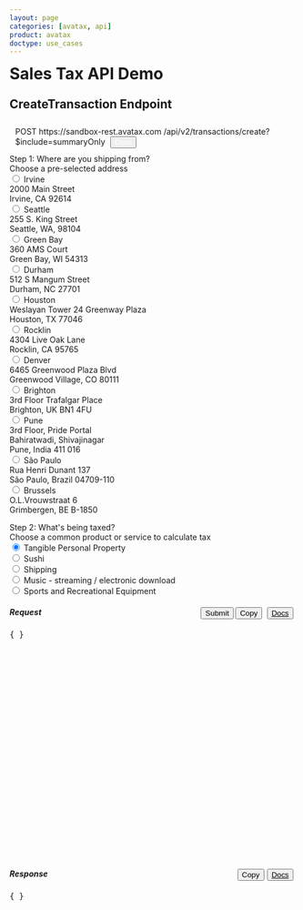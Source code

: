```yaml
---
layout: page
categories: [avatax, api]
product: avatax
doctype: use_cases
---
```



<script type='text/javascript'>
    var map;
    // function GetMap(lat, long) {
    //     if(lat == null || long == null) {
    //         lat = 33.6846603698176;
    //         long = -117.850629887389;
    //     }
    //     var location  = new Microsoft.Maps.Location(lat, long);
        
    //     map = new Microsoft.Maps.Map('#myMap', {center: location});
    //     var layer = new Microsoft.Maps.Layer("MyPushpinLayer1");
    //     layer.add(new Microsoft.Maps.Pushpin(location));
    //     map.layers.insert(layer);
    // }

    const infoboxTemplate = `
        <div class="demo-infobox">
            <h4>Getting Started</h4>
            <p>
                Calculating sales tax is time consuming and painful, but it doesn\'t have to be. Avalara\'s sales tax API automates the process for you! All you need to do to start making quick calculations is choose a product or service and where you\'re shipping from and to. Tinker with the options on the left, click "Submit" and watch the magic happen!
            </p>
        </div>
    `;

    function displayToolTip(center) {

        //Create an infobox that will render in the center of the map.
        const infobox = new Microsoft.Maps.Infobox(center, {
            htmlContent: infoboxTemplate,
        });

        //Assign the infobox to a map instance.
        infobox.setMap(map);
    }

    function GetMapWithLine(destLat, destLong, srcLat, srcLong) { 
        let center;

        
        if(destLat == null || destLong == null) { 
            // destLat = 33.6846603698176; 
            // destLong = -117.850629887389; 
            map = new Microsoft.Maps.Map('#myMap', {zoom: 0}); 
            center = map.getCenter();
            displayToolTip(center);
            return;
        }  
        
        

        //Single location layer (pushpin) 
        if(srcLat == null || srcLong == null) { 
            var location  = new Microsoft.Maps.Location(destLat, destLong);         
            map = new Microsoft.Maps.Map('#myMap', {center: location}); 
            var layer = new Microsoft.Maps.Layer("MyPushpinLayer1");
            layer.add(new Microsoft.Maps.Pushpin(location));
            map.layers.insert(layer);
            center = map.getCenter();
            displayToolTip(center);

            //Exit out since it is a single location.
            return; 
        }

        //Source and destination layer (polyline) 
        map = new Microsoft.Maps.Map('#myMap', {});
        center = map.getCenter();
        var coords = [center, new Microsoft.Maps.Location(center.latitude + 1, center.longitude + 1)];
        var line = new Microsoft.Maps.Polyline(coords, {strokeColor: 'orange', strokeThickness: 3});
        map.entities.push(line);
        displayToolTip(center);
    } 
</script>
<script type='text/javascript' src='https://www.bing.com/api/maps/mapcontrol?callback=GetMapWithLine&key=Ahgp_E6MHtyMYBJPCllMKTwJk7Indytl8hVm-Boe6mbyWbcyZvVBUePMDP5OLeiH' async defer></script>


<!-- page header -->
<div class="row">
    <div class="col-lg-3 col-md-12">
        <h1 style="margin-top:0;">Sales Tax API Demo</h1>
    </div>
    <div class="col-lg-9 col-md-12">
        <h2 id="demo-endpoint-header" style="display:inline-block;margin-top:0;padding-top:5px;">CreateTransaction Endpoint</h2>
        <div id="demo-endpoint-contents" style="margin: 10px;display:inline-block;">
            <div class="code-snippet-plaintext" style="display: inline;" id="console-method">
                POST
            </div>
            <div class="code-snippet-plaintext" style="display: inline;" id="console-server">
                https://sandbox-rest.avatax.com
            </div>
            <div class="code-snippet-plaintext" style="display: inline;" id="console-path">
                /api/v2/transactions/create?$include=summaryOnly
            </div>
            <button class="btn btn-primary" style="display:inline;margin-left:5px;">
                <a href="https://developer.avalara.com/api-reference/avatax/rest/v2/methods/Transactions/CreateTransaction/" style="color:white;text-decoration:none;" target="_blank">
                    <i class="glyphicon glyphicon-list-alt"></i> 
                    Docs
                </a>
            </button>
        </div>
    </div>
</div>

<!-- demo container -->
<div class="row">
    <!-- shortcuts container -->
    <div class="col-md-3">
        <div id="demo-shortcuts">
            <!-- destination address -->
            <div class="row">
                <div class="demo-label-container">
                    <span class="demo-shortcut-desc">Step 1: Where are you shipping from?</span>
                    <br>Choose a pre-selected address
                </div>
                <form id="dropdown-dest-addresses" onChange="fillWithSampleData();" class="demo-form">
                    <label class="demo-label-container">
                        <input name="address" type="radio" value="2000 Main Street,Irvine,CA,US,92614" lat="33.6846603698176" long="-117.850629887389"  class="demo-radio"/> 
                        <span class="demo-label"> Irvine</span>
                        <br>
                        <i class="glyphicon glyphicon-map-marker demo-city-marker"></i> 2000 Main Street
                        <br>
                        <span class="demo-city-zip">Irvine, CA 92614</span>
                    </label>
                    <br>
                    <label class="demo-label-container">
                        <input name="address" type="radio" value="255 S. King Street,Seattle,WA,US,98104" lat="47.598100-122.331206" long="-122.331206"  class="demo-radio"/> 
                        <span class="demo-label"> Seattle</span>
                        <br>
                        <i class="glyphicon glyphicon-map-marker demo-city-marker"></i> 255 S. King Street
                        <br>
                        <span class="demo-city-zip">Seattle, WA, 98104</span>
                    </label>
                    <br> 
                    <label class="demo-label-container">
                        <input name="address" type="radio" value="360 AMS Court,Green Bay,WI,US,54313"  
                        lat="44.550886" long="-88.100548"  class="demo-radio"> 
                        <span class="demo-label"> Green Bay</span>
                        <br>
                        <i class="glyphicon glyphicon-map-marker demo-city-marker"></i> 360 AMS Court
                        <br>
                        <span class="demo-city-zip">Green Bay, WI 54313</span>
                    </label>
                    <br>
                    <label class="demo-label-container">
                        <input name="address" type="radio" value="512 S Mangum Street,Durham,NC,US,27701" 
                        lat="35.991727" long="-78.902647"  class="demo-radio"/> 
                        <span class="demo-label"> Durham</span>
                        <br>
                        <i class="glyphicon glyphicon-map-marker demo-city-marker"></i> 512 S Mangum Street
                        <br>
                        <span class="demo-city-zip">Durham, NC 27701</span>
                    </label>
                    <br>
                    <label class="demo-label-container">
                        <input name="address" type="radio" value="Weslayan Tower 24 Greenway Plaza,Houston,TX,US,77046" 
                        lat="29.729903" long="-95.440863"  class="demo-radio"/> 
                        <span class="demo-label"> Houston</span>
                        <br>
                        <i class="glyphicon glyphicon-map-marker demo-city-marker"></i> Weslayan Tower 24 Greenway Plaza
                        <br>
                        <span class="demo-city-zip">Houston, TX 77046</span>
                    </label>
                    <br>
                    <label class="demo-label-container">
                        <input name="address" type="radio" value="4304 Live Oak Lane,Rocklin,CA,US,95765" 
                        lat="38.821517" long="-121.243897"  class="demo-radio"/> 
                        <span class="demo-label"> Rocklin</span>
                        <br>
                        <i class="glyphicon glyphicon-map-marker demo-city-marker"></i> 4304 Live Oak Lane
                        <br>
                        <span class="demo-city-zip">Rocklin, CA 95765</span>
                    </label>
                    <br>
                    <label class="demo-label-container">
                        <input name="address" type="radio" value="6465 Greenwood Plaza Blvd,Greenwood Village,CO,US,80111" lat="39.599445" long="-104.896804"  class="demo-radio"/> 
                        <span class="demo-label"> Denver</span>
                        <br>
                        <i class="glyphicon glyphicon-map-marker demo-city-marker"></i> 6465 Greenwood Plaza Blvd
                        <br>
                        <span class="demo-city-zip">Greenwood Village, CO 80111</span>
                    </label>
                    <br>
                    <!-- international addresses -->
                    <label class="demo-label-container">
                        <input name="address" type="radio" value="3rd Floor Trafalgar Place,Brighton,Brighton and Hove,UK,BN1 4FU" lat="50.828746" long="-0.139584"  class="demo-radio"/> 
                        <span class="demo-label"> Brighton</span>
                        <br>
                        <i class="glyphicon glyphicon-map-marker demo-city-marker"></i> 3rd Floor Trafalgar Place
                        <br>
                        <span class="demo-city-zip">Brighton, UK BN1 4FU</span>
                    </label>
                    <br>
                    <label class="demo-label-container">
                        <input name="address" type="radio" value="Bahiratwadi Shivajinagar,Pune,Maharashtra,India,411 016" 
                        lat="18.533946" long="73.827597"  class="demo-radio"/> 
                        <span class="demo-label"> Pune</span>
                        <br>
                        <i class="glyphicon glyphicon-map-marker demo-city-marker"></i> 3rd Floor, Pride Portal 
                        <br>
                        <span class="demo-city-zip">Bahiratwadi, Shivajinagar</span>
                        <br>
                        <span class="demo-city-zip">Pune, India 411 016</span>
                    </label>
                    <br>
                    <label class="demo-label-container">
                        <input name="address" type="radio" value="Rua Henri Dunant 137,São Paulo,SP,Brazil,04709-110" 
                        lat="-23.633102" long="-46.695348"  class="demo-radio"/> 
                        <span class="demo-label"> São Paulo</span>
                        <br>
                        <i class="glyphicon glyphicon-map-marker demo-city-marker"></i> Rua Henri Dunant 137
                        <br>
                        <span class="demo-city-zip">São Paulo, Brazil 04709-110</span>
                    </label>
                    <br>
                    <label class="demo-label-container">
                        <input name="address" type="radio" value="O.L.Vrouwstraat 6,Grimbergen,Belgium Grimbergen,BE,B-1850" 
                        lat="50.932458" long="4.372408"  class="demo-radio"/> 
                        <span class="demo-label"> Brussels</span>
                        <br>
                        <i class="glyphicon glyphicon-map-marker demo-city-marker"></i> O.L.Vrouwstraat 6
                        <br>
                        <span class="demo-city-zip">Grimbergen, BE B-1850</span>
                    </label>
                </form>
            </div>
            <!-- products -->
            <div class="row">
                <div class="demo-label-container">
                    <span class="demo-shortcut-desc">Step 2: What's being taxed?</span>
                    <br>Choose a common product or service to calculate tax
                </div>
                <form id="dropdown-products" onChange="fillWithSampleData();" class="demo-form"> 
                    <label class="demo-label demo-label-container">
                        <input value="P0000000" name="product" type="radio" description="Tangible Personal Property" checked  class="demo-radio"/> 
                        <span class="demo-label"> Tangible Personal Property</span>
                    </label>
                    <br>
                    <label class="demo-label demo-label-container">
                        <input value="PF160024" name="product" type="radio" description="Sushi"  class="demo-radio"/> 
                        <span class="demo-label"> Sushi</span>
                    </label>
                    <br>
                    <label class="demo-label demo-label-container">
                        <input value="FR010000" name="product" type="radio" description="Shipping"  class="demo-radio"/> 
                        <span class="demo-label"> Shipping</span>
                    </label>
                    <br>
                    <label class="demo-label demo-label-container">
                        <input value="DM040200" name="product" type="radio" description="Music - streaming / electronic download"  class="demo-radio"/> 
                        <span class="demo-label"> Music - streaming / electronic download</span>
                    </label>
                    <br>
                    <label class="demo-label demo-label-container">
                        <input value="PC040400" name="product" type="radio" description="Sports and Recreational Equipment" class="" /> 
                        <span class="demo-label"> Sports and Recreational Equipment</span>
                    </label>
                    <br>
                </form>  
            </div>
            <!-- source address-->
            <!-- <div class="row">
                <div class="demo-label-container">
                    <span class="demo-shortcut-desc">Step 3: Where are you shipping to?</span>
                    <br>Choose a pre-selected address
                </div>
                <form id="dropdown-src-addresses" onChange="fillWithSampleData();" class="demo-form">
                    <label class="demo-label-container">
                        <input name="srcAddress" type="radio" value="2000 Main Street,Irvine,CA,US,92614" 
                        lat="33.6846603698176" long="-117.850629887389"  class="demo-radio"/> 
                        <span class="demo-label"> Irvine</span>
                        <br>
                        <i class="glyphicon glyphicon-map-marker demo-city-marker"></i> 2000 Main Street
                        <br>
                        <span class="demo-city-zip">Irvine, CA 92614</span>
                    </label>
                    <br>
                    <label class="demo-label-container">
                        <input name="srcAddress" type="radio" value="255 S. King Street,Seattle,WA,US,98104" 
                        lat="47.598100-122.331206" long="-122.331206"  class="demo-radio"/> 
                        <span class="demo-label"> Seattle</span>
                        <br>
                        <i class="glyphicon glyphicon-map-marker demo-city-marker"></i> 255 S. King Street
                        <br>
                        <span class="demo-city-zip">Seattle, WA, 98104</span>
                    </label>
                    <br> 
                    <label class="demo-label-container">
                        <input name="srcAddress" type="radio" value="360 AMS Court,Green Bay,WI,US,54313"  
                        lat="44.550886" long="-88.100548"  class="demo-radio"> 
                        <span class="demo-label"> Green Bay</span>
                        <br>
                        <i class="glyphicon glyphicon-map-marker demo-city-marker"></i> 360 AMS Court
                        <br>
                        <span class="demo-city-zip">Green Bay, WI 54313</span>
                    </label>
                    <br>
                    <label class="demo-label-container">
                        <input name="srcAddress" type="radio" value="512 S Mangum Street,Durham,NC,US,27701" 
                        lat="35.991727" long="-78.902647"  class="demo-radio"/> 
                        <span class="demo-label"> Durham</span>
                        <br>
                        <i class="glyphicon glyphicon-map-marker demo-city-marker"></i> 512 S Mangum Street
                        <br>
                        <span class="demo-city-zip">Durham, NC 27701</span>
                    </label>
                    <br>
                    <label class="demo-label-container">
                        <input name="srcAddress" type="radio" value="Weslayan Tower 24 Greenway Plaza,Houston,TX,US,77046" 
                        lat="29.729903" long="-95.440863"  class="demo-radio"/> 
                        <span class="demo-label"> Houston</span>
                        <br>
                        <i class="glyphicon glyphicon-map-marker demo-city-marker"></i> Weslayan Tower 24 Greenway Plaza
                        <br>
                        <span class="demo-city-zip">Houston, TX 77046</span>
                    </label>
                    <br>
                    <label class="demo-label-container">
                        <input name="srcAddress" type="radio" value="4304 Live Oak Lane,Rocklin,CA,US,95765" 
                        lat="38.821517" long="-121.243897"  class="demo-radio"/> 
                        <span class="demo-label"> Rocklin</span>
                        <br>
                        <i class="glyphicon glyphicon-map-marker demo-city-marker"></i> 4304 Live Oak Lane
                        <br>
                        <span class="demo-city-zip">Rocklin, CA 95765</span>
                    </label>
                    <br>
                    <label class="demo-label-container">
                        <input name="srcAddress" type="radio" value="6465 Greenwood Plaza Blvd,Greenwood Village,CO,US,80111" lat="39.599445" long="-104.896804"  class="demo-radio"/> 
                        <span class="demo-label"> Denver</span>
                        <br>
                        <i class="glyphicon glyphicon-map-marker demo-city-marker"></i> 6465 Greenwood Plaza Blvd
                        <br>
                        <span class="demo-city-zip">Greenwood Village, CO 80111</span>
                    </label>
                    <br> -->
                    <!-- international addresses -->
                    <!-- <label class="demo-label-container">
                        <input name="srcAddress" type="radio" value="3rd Floor Trafalgar Place,Brighton,Brighton and Hove,UK,BN1 4FU" lat="50.828746" long="-0.139584"  class="demo-radio"/> 
                        <span class="demo-label"> Brighton</span>
                        <br>
                        <i class="glyphicon glyphicon-map-marker demo-city-marker"></i> 3rd Floor Trafalgar Place
                        <br>
                        <span class="demo-city-zip">Brighton, UK BN1 4FU</span>
                    </label>
                    <br>
                    <label class="demo-label-container">
                        <input name="srcAddress" type="radio" value="Bahiratwadi Shivajinagar,Pune,Maharashtra,India,411 016" 
                        lat="18.533946" long="73.827597"  class="demo-radio"/> 
                        <span class="demo-label"> Pune</span>
                        <br>
                        <i class="glyphicon glyphicon-map-marker demo-city-marker"></i> 3rd Floor, Pride Portal 
                        <br>
                        <span class="demo-city-zip">Bahiratwadi, Shivajinagar</span>
                        <br>
                        <span class="demo-city-zip">Pune, India 411 016</span>
                    </label>
                    <br>
                    <label class="demo-label-container">
                        <input name="srcAddress" type="radio" value="Rua Henri Dunant 137,São Paulo,SP,Brazil,04709-110" 
                        lat="-23.633102" long="-46.695348"  class="demo-radio"/> 
                        <span class="demo-label"> São Paulo</span>
                        <br>
                        <i class="glyphicon glyphicon-map-marker demo-city-marker"></i> Rua Henri Dunant 137
                        <br>
                        <span class="demo-city-zip">São Paulo, Brazil 04709-110</span>
                    </label>
                    <br>
                    <label class="demo-label-container">
                        <input name="srcAddress" type="radio" value="O.L.Vrouwstraat 6,Grimbergen,Belgium Grimbergen,BE,B-1850" 
                        lat="50.932458" long="4.372408"  class="demo-radio"/> 
                        <span class="demo-label"> Brussels</span>
                        <br>
                        <i class="glyphicon glyphicon-map-marker demo-city-marker"></i> O.L.Vrouwstraat 6
                        <br>
                        <span class="demo-city-zip">Grimbergen, BE B-1850</span>
                    </label>
                </form>
            </div>  -->
        </div>
        <!-- end shortcuts -->
    </div>
    <!-- map and api details container -->
    <div class="col-md-9">
        <!-- map row -->
        <div class="row">
            <div id="myMap"></div>
        </div>
        <!-- api details row -->
        <div class="row" id="demo-api-details">
            <!-- request output -->
            <div class="console-req-container api-console-output col-md-6" id="demo-console-req" >
                <h5 class="console-output-header">Request
                    <div style="float:right;">
                        <button class="btn btn-primary" type="button" onClick="ApiRequest();" style="display:inline;">Submit</button>
                        <button class="btn btn-link" type="submit" onClick="copyToClipboard('#demo-console-input');" style="color:#000000;margin-right:5px;display:inline;">
                            <i class="glyphicon glyphicon-copy"></i>Copy
                        </button>
                        <button class="btn btn-link" style="display:inline;color:#000000;margin-right:5px;">
                            <a href="https://developer.avalara.com/api-reference/avatax/rest/v2/models/CreateTransactionModel/" style="color:#000000;" target="_blank">
                                <i class="glyphicon glyphicon-list-alt"></i> 
                                Docs
                            </a>
                        </button>
                    </div>
                </h5>
                <div class="code-snippet reqScroll" id="demo-console-req" style="height:400px;">
                    <pre id="demo-console-input">{ }</pre>
                </div>
            </div>
            <!-- response output -->
            <div class="col-md-6 console-res-container api-console-output" id="demo-console-res">
                <h5 class="console-output-header col-md-12">Response
                    <div style="float:right;">
                        <button class="btn btn-link" type="submit" onClick="copyToClipboard('#demo-console-output');" style="color:#000000;margin-right:5px;">
                            <i class="glyphicon glyphicon-copy"></i>Copy
                        </button>
                        <button class="btn btn-link" style="float:right;color:#000000;margin-right:5px;">
                            <a href="https://developer.avalara.com/api-reference/avatax/rest/v2/models/TransactionModel/" style="color:#000000;" target="_blank">
                                <i class="glyphicon glyphicon-list-alt"></i> 
                                Docs
                            </a>
                        </button>
                    </div>
                </h5>
                <div class="code-snippet respScroll" style="height:400px;">
                    <div class="loading-pulse" style="display: none;"></div>
                    <pre id="demo-console-output">{ }</pre>
                </div>
            </div> 
            <!-- end response output --> 
        </div>
        <!-- end api details row-->
    </div>
    <!-- end map & api details container-->
</div>
<!-- end demo container -->